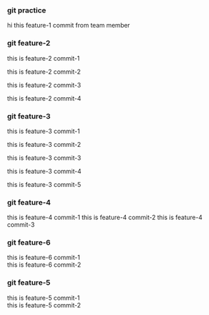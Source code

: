 ### git practice 

hi this feature-1 commit from team member

### git feature-2

this is feature-2 commit-1

this is feature-2 commit-2

this is feature-2 commit-3

this is feature-2 commit-4

### git feature-3

this is feature-3 commit-1

this is feature-3 commit-2

this is feature-3 commit-3

this is feature-3 commit-4

this is feature-3 commit-5

### git feature-4

this is feature-4 commit-1
this is feature-4 commit-2
this is feature-4 commit-3

### git feature-6

this is feature-6 commit-1 </br>
this is feature-6 commit-2 </br>

### git feature-5

this is feature-5 commit-1 </br>
this is feature-5 commit-2 </br>
